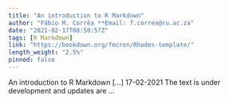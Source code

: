 ```yaml
---
title: "An introduction to R Markdown"
author: "Fábio M. Corrêa **Email: f.correa@ru.ac.za"
date: "2021-02-17T08:50:57Z"
tags: [R Markdown]
link: "https://bookdown.org/fmcron/Rhodes-template/"
length_weight: "2.5%"
pinned: false
---
```


An introduction to R Markdown [...] 17-02-2021 The text is under development and updates are ...
